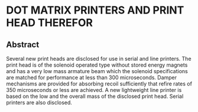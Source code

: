 # DOT MATRIX PRINTERS AND PRINT HEAD THEREFOR

## Abstract
Several new print heads are disclosed for use in serial and line printers. The print head is of the solenoid operated type without stored energy magnets and has a very low mass armature beam which the solenoid specifications are matched for performance at less than 300 microseconds. Damper mechanisms are provided for absorbing recoil sufficiently that refire rates of 350 microseconds or less are achieved. A new lightweight line printer is based on the low and the overall mass of the disclosed print head. Serial printers are also disclosed.
